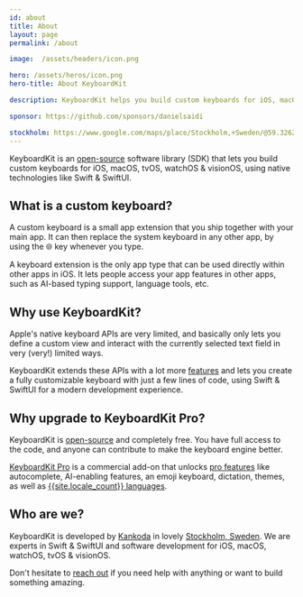 ```yaml
---
id: about
title: About
layout: page
permalink: /about

image:  /assets/headers/icon.png

hero: /assets/heros/icon.png
hero-title: About KeyboardKit

description: KeyboardKit helps you build custom keyboards for iOS, macOS, tvOS and watchOS, using native technologies like Swift and SwiftUI.

sponsor: https://github.com/sponsors/danielsaidi

stockholm: https://www.google.com/maps/place/Stockholm,+Sweden/@59.3262131,17.8172499,11z/data=!3m1!4b1!4m6!3m5!1s0x465f763119640bcb:0xa80d27d3679d7766!8m2!3d59.3293235!4d18.0685808!16zL20vMDZteHM
---
```


KeyboardKit is an [open-source](/open-source) software library (SDK) that lets you build custom keyboards for iOS, macOS, tvOS, watchOS & visionOS, using native technologies like Swift & SwiftUI.


## What is a custom keyboard?

A custom keyboard is a small app extension that you ship together with your main app. It can then replace the system keyboard in any other app, by using the 🌐 key whenever you type.

A keyboard extension is the only app type that can be used directly within other apps in iOS. It lets people access your app features in other apps, such as AI-based typing support, language tools, etc.


## Why use KeyboardKit?

Apple's native keyboard APIs are very limited, and basically only lets you define a custom view and interact with the currently selected text field in very (very!) limited ways.

KeyboardKit extends these APIs with a lot more [features](/features) and lets you create a fully customizable keyboard with just a few lines of code, using Swift & SwiftUI for a modern development experience.


## Why upgrade to KeyboardKit Pro?

KeyboardKit is [open-source](/open-source) and completely free. You have full access to the code, and anyone can contribute to make the keyboard engine better.

[KeyboardKit Pro](/pro) is a commercial add-on that unlocks [pro features](/pro#features) like autocomplete, AI-enabling features, an emoji keyboard, dictation, themes, as well as [{{site.locale_count}} languages](/locales).


## Who are we?

KeyboardKit is developed by [Kankoda](https://kankoda.com) in lovely [Stockholm, Sweden]({{page.stockholm}}). We are experts in Swift & SwiftUI and software development for iOS, macOS, watchOS, tvOS & visionOS. 

Don't hesitate to [reach out](mailto:{{site.email}}) if you need help with anything or want to build something amazing.